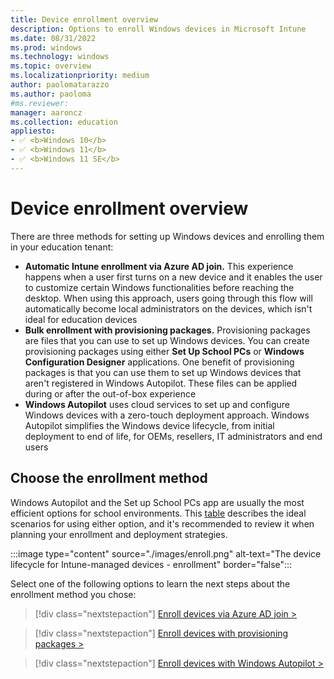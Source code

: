 ```yaml
---
title: Device enrollment overview
description: Options to enroll Windows devices in Microsoft Intune
ms.date: 08/31/2022
ms.prod: windows
ms.technology: windows
ms.topic: overview
ms.localizationpriority: medium
author: paolomatarazzo
ms.author: paoloma
#ms.reviewer: 
manager: aaroncz
ms.collection: education
appliesto:
- ✅ <b>Windows 10</b>
- ✅ <b>Windows 11</b>
- ✅ <b>Windows 11 SE</b>
---
```


# Device enrollment overview

There are three methods for setting up Windows devices and enrolling them in your education tenant:

- **Automatic Intune enrollment via Azure AD join.** This experience happens when a user first turns on a new device and it enables the user to customize certain Windows functionalities before reaching the desktop. When using this approach, users going through this flow will automatically become local administrators on the devices, which isn't ideal for education devices
- **Bulk enrollment with provisioning packages.** Provisioning packages are files that you can use to set up Windows devices. You can create provisioning packages using either **Set Up School PCs** or **Windows Configuration Designer** applications. One benefit of provisioning packages is that you can use them to set up Windows devices that aren't registered in Windows Autopilot. These files can be applied during or after the out-of-box experience
- **Windows Autopilot** uses cloud services to set up and configure Windows devices with a zero-touch deployment approach. Windows Autopilot simplifies the Windows device lifecycle, from initial deployment to end of life, for OEMs, resellers, IT administrators and end users

## Choose the enrollment method

Windows Autopilot and the Set up School PCs app are usually the most efficient options for school environments. This [table][INT-1] describes the ideal scenarios for using either option, and it's recommended to review it when planning your enrollment and deployment strategies.

:::image type="content" source="./images/enroll.png" alt-text="The device lifecycle for Intune-managed devices - enrollment" border="false":::

Select one of the following options to learn the next steps about the enrollment method you chose:

> [!div class="nextstepaction"]
> [Enroll devices via Azure AD join >](enroll-aadj.md)

> [!div class="nextstepaction"]
> [Enroll devices with provisioning packages >](enroll-package.md)

> [!div class="nextstepaction"]
> [Enroll devices with Windows Autopilot >](enroll-autopilot.md)

<!-- Reference links in article -->

[INT-1]: /intune-education/add-devices-windows#when-to-use-set-up-school-pcs-vs-windows-autopilot
